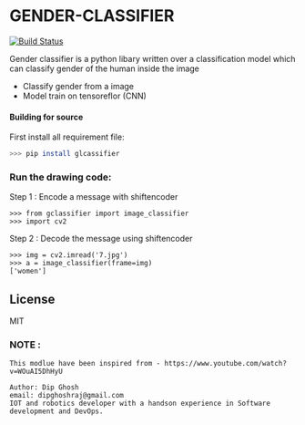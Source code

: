 # GENDER-CLASSIFIER
[![Build Status](https://travis-ci.org/joemccann/dillinger.svg?branch=master)](https://travis-ci.org/joemccann/dillinger)

Gender classifier is a python libary written over a classification model which can classify gender of the human inside the image
  - Classify gender from a image
  - Model train on tensoreflor (CNN)


#### Building for source
First install all requirement file:
```sh
>>> pip install glcassifier
```
 

### Run the drawing code:

Step 1 :  Encode a message with shiftencoder
```
>>> from gclassifier import image_classifier
>>> import cv2
```
Step 2 :  Decode the message using shiftencoder
```
>>> img = cv2.imread('7.jpg')
>>> a = image_classifier(frame=img)
['women']
```

License
----
MIT

### NOTE :
```
This modlue have been inspired from - https://www.youtube.com/watch?v=WOuAI5DhHyU

Author: Dip Ghosh
email: dipghoshraj@gmail.com
IOT and robotics developer with a handson experience in Software development and DevOps.
```


<!-- **Free Software, Yeah it's fucking truth!** -->